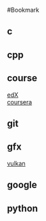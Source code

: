 #Bookmark
## c
## cpp
## course
[edX](https://www.edx.org/)  
[coursera](https://www.coursera.org/)
## git
## gfx
[vulkan](https://www.khronos.org/registry/vulkan/specs/1.0/xhtml/vkspec.html)
## google
## python

